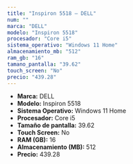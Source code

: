 ```yaml
---
title: "Inspiron 5518 — DELL"
num: ""
marca: "DELL"
modelo: "Inspiron 5518"
procesador: "Core i5"
sistema_operativo: "Windows 11 Home"
almacenamiento_mb: "512"
ram_gb: "16"
tamano_pantalla: "39.62"
touch_screen: "No"
precio: "439.28"
---
```

<ul>
<li><strong>Marca:</strong> DELL</li>
<li><strong>Modelo:</strong> Inspiron 5518</li>
<li><strong>Sistema Operativo:</strong> Windows 11 Home</li>
<li><strong>Procesador:</strong> Core i5 </li>
<li><strong>Tamaño de pantalla:</strong> 39.62</li>
<li><strong>Touch Screen:</strong> No</li>
<li><strong>RAM (GB):</strong> 16</li>
<li><strong>Almacenamiento (MB):</strong> 512</li>
<li><strong>Precio:</strong> 439.28</li>
</ul>